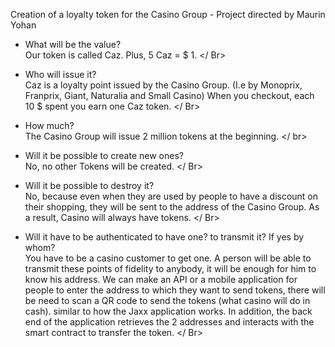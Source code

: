 Creation of a loyalty token for the Casino Group - Project directed by Maurin Yohan

- What will be the value?
<br> Our token is called Caz. Plus, 5 Caz = $ 1. </ Br>

- Who will issue it?
<br> Caz is a loyalty point issued by the Casino Group. (I.e by Monoprix, Franprix, Giant, Naturalia and Small Casino)
When you checkout, each 10 $ spent you earn one Caz token. </ Br>

- How much?
<br> The Casino Group will issue 2 million tokens at the beginning. </ br>

- Will it be possible to create new ones?
<br> No, no other Tokens will be created. </ Br>

- Will it be possible to destroy it?
<br> No, because even when they are used by people to have a discount on their shopping, they will be sent to the address of the Casino Group.
As a result, Casino will always have tokens. </ Br>

- Will it have to be authenticated to have one? to transmit it? If yes by whom?
<br> You have to be a casino customer to get one. A person will be able to transmit these points of fidelity to anybody, it will be enough for him to know his address.
We can make an API or a mobile application for people to enter the address to which they want to send tokens, there will be need to scan a QR code to send the tokens (what casino will do in cash). similar to how the Jaxx application works. In addition, the back end of the application retrieves the 2 addresses and interacts with the smart contract to transfer the token. </ Br>
